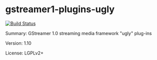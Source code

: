 #           gstreamer1-plugins-ugly

[![Build Status](https://travis-ci.org/UnitedRPMs/gstreamer1-plugins-ugly.svg?branch=master)](https://travis-ci.org/UnitedRPMs/gstreamer1-plugins-ugly)
 
Summary:        GStreamer 1.0 streaming media framework "ugly" plug-ins
 
Version:        1.10
 
License:        LGPLv2+
 
